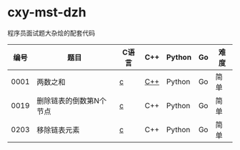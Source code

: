 # cxy-mst-dzh
程序员面试题大杂烩的配套代码

|编号|题目|C语言|C++|Python|Go|难度|
|----|----|-----|---|------|--|----|
|0001|两数之和|[c](./leetcode/0001/1.c)|[C++](./leetcode/0001/1.cpp)|Python|Go|简单|
|0019|删除链表的倒数第N个节点|[c](./leetcode/0019/19.c)|C++|Python|Go|简单|
|0203|移除链表元素|[c](./leetcode/0203/203.c)|C++|Python|Go|简单|
